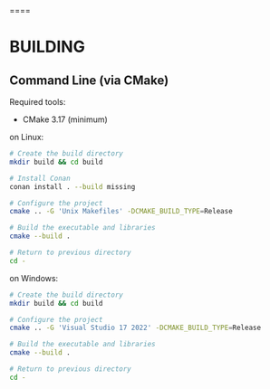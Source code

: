 ====

# BUILDING

## Command Line (via CMake)

Required tools:
- CMake 3.17 (minimum)

on Linux:
```sh
# Create the build directory
mkdir build && cd build

# Install Conan
conan install . --build missing

# Configure the project
cmake .. -G 'Unix Makefiles' -DCMAKE_BUILD_TYPE=Release

# Build the executable and libraries
cmake --build .

# Return to previous directory
cd -
```

on Windows:
```sh
# Create the build directory
mkdir build && cd build

# Configure the project
cmake .. -G 'Visual Studio 17 2022' -DCMAKE_BUILD_TYPE=Release

# Build the executable and libraries
cmake --build .

# Return to previous directory
cd -
```
